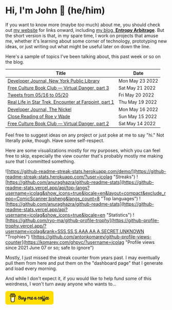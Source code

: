 # Hi, I'm John 👋 (he/him)

If you want to know more (maybe *too* much) about me, you should check out [my website](https://john.colagioia.net/) for links onward, including [my blog, **Entropy Arbitrage**](https://john.colagioia.net/blog).  But the short version is that, in my spare time, I work on projects that amuse me, whether it's learning about some corner of technology, prototyping new ideas, or just writing out what might be useful later on down the line.

Here's a sample of topics I've been talking about, this past week or so on the blog.

|Title|Date|
|-----|-------|
|[Developer Journal, New York Public Library](https://john.colagioia.net/blog/2022/05/23/nypl.html)|Mon May 23 2022|
|[Free Culture Book Club — Virtual Danger, part 3](https://john.colagioia.net/blog/2022/05/21/danger3.html)|Sat May 21 2022|
|[Tweets from 05/16 to 05/20](https://john.colagioia.net/blog/2022/05/20/week.html)|Fri May 20 2022|
|[Real Life in Star Trek, Encounter at Farpoint, part 1](https://john.colagioia.net/blog/2022/05/19/farpoint1.html)|Thu May 19 2022|
|[Developer Journal, The Nickel](https://john.colagioia.net/blog/2022/05/16/nickel.html)|Mon May 16 2022|
|[Close Reading of Roe v Wade](https://john.colagioia.net/blog/2022/05/15/roe.html)|Sun May 15 2022|
|[Free Culture Book Club — Virtual Danger, part 2](https://john.colagioia.net/blog/2022/05/14/danger2.html)|Sat May 14 2022|

Feel free to suggest ideas on any project or just poke at me to say "hi." Not literally poke, though. Have some self-respect.

Here are some visualizations mostly for my purposes, which you can feel free to skip, especially the view counter that's probably mostly me making sure that I committed something.

![https://github-readme-streak-stats.herokuapp.com/demo/](https://github-readme-streak-stats.herokuapp.com/?user=jcolag "Streaks")
![https://github.com/anuraghazra/github-readme-stats](https://github-readme-stats.vercel.app/api/top-langs?username=jcolag&show_icons=true&locale=en&layout=compact&exclude_repo=ComicScanner,bisheng&langs_count=8 "Top languages")
![https://github.com/anuraghazra/github-readme-stats](https://github-readme-stats.vercel.app/api?username=jcolag&show_icons=true&locale=en "Statistics")
![https://github.com/ryo-ma/github-profile-trophy](https://github-profile-trophy.vercel.app/?username=jcolag&rank=SSS,SS,S,AAA,AA,A,SECRET,UNKNOWN "Trophies")
![https://github.com/antonkomarev/github-profile-views-counter](https://komarev.com/ghpvc/?username=jcolag "Profile views since 2021 June 07 or so; safe to ignore")

Mostly, I just missed the streak counter from years past.  I may eventually pull them from here and put them on the "dashboard page" that I generate and load every morning.

And while I don't expect it, if you would like to help fund some of this weirdness, I won't turn away anyone who wants to...

[<img src="images/default-yellow.png" alt="Buy Me a Coffee" width="150px"/>](https://www.buymeacoffee.com/jcolag)
